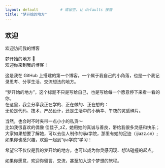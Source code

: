 ```yaml
---
layout: default          # 或留空，让 defaults 接管
title: "梦开始的地方"
---
```



## 欢迎

欢迎访问我的博客<br>

梦开始的地方 🌙  <br>
欢迎你来到我的博客！<br>

这是我在 GitHub 上搭建的第一个博客，一个属于我自己的小角落，也是一个我记录思考、分享生活、交流想法的地方。<br>

“梦开始的地方”，这个标题不只是写给自己，也是写给每一个愿意停下来看一看的你。<br>
在这里，我会分享我正在学的、正在做的、正在想的：<br>
无论是代码、技术、产品设计，还是生活中的小确幸、午夜的灵感碎片。<br>

当然，也会时不时夹带一点小小的私货～<br>
比如我很喜欢的偶像 佳佳子_zZ，她用她的真诚与善良，带给我很多灵感和快乐；<br>
大家如果想要了解她，可以去佳人制作的ijia学院，那里有她的足迹（ijiazz.cn）;<br>
如果你也感兴趣，欢迎一起到“ijia学院”学习！<br>

希望它不仅仅是我的梦开始的地方，也可以成为你灵感闪现、想法碰撞的起点。<br>

如果你愿意，欢迎你留言、交流，甚至加入这个梦想的旅程。<br>

